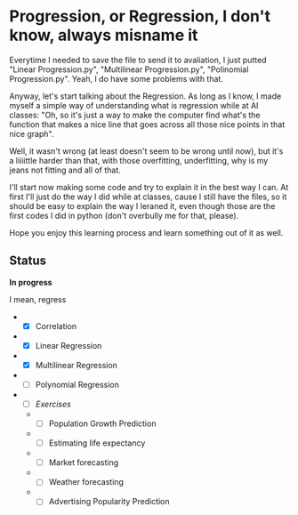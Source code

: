 # Progression, or Regression, I don't know, always misname it

Everytime I needed to save the file to send it to avaliation, I just putted "Linear Progression.py", "Multilinear Progression.py", "Polinomial Progression.py". Yeah, I do have some problems with that.

Anyway, let's start talking about the Regression. As long as I know, I made myself a simple way of understanding what is regression while at AI classes: "Oh, so it's just a way to make the computer find what's the function that makes a nice line that goes across all those nice points in that nice graph".

Well, it wasn't wrong (at least doesn't seem to be wrong until now), but it's a liiiittle harder than that, with those overfitting, underfitting, why is my jeans not fitting and all of that.

I'll start now making some code and try to explain it in the best way I can. At first I'll just do the way I did while at classes, cause I still have the files, so it should be easy to explain the way I leraned it, even though those are the first codes I did in python (don't overbully me for that, please).

Hope you enjoy this learning process and learn something out of it as well.

## Status
**In progress**

I mean, regress

* - [X] Correlation
* - [X] Linear Regression
* - [X] Multilinear Regression
* - [ ] Polynomial Regression
* - [ ] *Exercises*
  * - [ ] Population Growth Prediction
  * - [ ] Estimating life expectancy
  * - [ ] Market forecasting
  * - [ ] Weather forecasting
  * - [ ] Advertising Popularity Prediction
